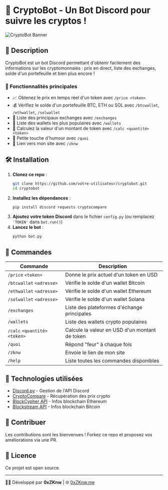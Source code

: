 # 🚀 CryptoBot - Un Bot Discord pour suivre les cryptos !

![CryptoBot Banner](https://imgs.search.brave.com/Hd9-n4E9DzK_-H0s902JnP7JdsvF8HVrb59djiTrGE4/rs:fit:860:0:0:0/g:ce/aHR0cHM6Ly91cGxv/YWQud2lraW1lZGlh/Lm9yZy93aWtpcGVk/aWEvY29tbW9ucy80/LzQ2L0JpdGNvaW4u/c3Zn)

## 📌 Description
CryptoBot est un bot Discord permettant d'obtenir facilement des informations sur les cryptomonnaies : prix en direct, liste des exchanges, solde d'un portefeuille et bien plus encore !

### 🌟 Fonctionnalités principales
- 📈 Obtenez le prix en temps réel d'un token avec `/price <token>`
- 💰 Vérifiez le solde d'un portefeuille BTC, ETH ou SOL avec `/btcwallet`, `/ethwallet`, `/solwallet`
- 🔄 Liste des principaux exchanges avec `/exchanges`
- 🔐 Liste des wallets les plus populaires avec `/wallets`
- 🔢 Calculez la valeur d'un montant de token avec `/calc <quantité> <token>`
- 🤣 Petite touche d'humour avec `/quoi`
- 🔗 Lien vers mon site avec `/zknw`

## 🛠️ Installation
1. **Clonez ce repo** :
   ```bash
   git clone https://github.com/votre-utilisateur/cryptobot.git
   cd cryptobot
   ```
2. **Installez les dépendances** :
   ```bash
   pip install discord requests cryptocompare
   ```
3. **Ajoutez votre token Discord** dans le fichier `config.py` (ou remplacez `'TOKEN'` dans `bot.run()`)
4. **Lancez le bot** :
   ```bash
   python bot.py
   ```

## 📜 Commandes
| Commande       | Description |
|---------------|-------------|
| `/price` `<token>` | Donne le prix actuel d'un token en USD |
| `/btcwallet` `<adresse>` | Vérifie le solde d'un wallet Bitcoin |
| `/ethwallet` `<adresse>` | Vérifie le solde d'un wallet Ethereum |
| `/solwallet` `<adresse>` | Vérifie le solde d'un wallet Solana |
| `/exchanges` | Liste des plateformes d'échange principales |
| `/wallets` | Liste des wallets crypto populaires |
| `/calc` `<quantité>` `<token>` | Calcule la valeur en USD d'un montant de token |
| `/quoi` | Répond "feur" à chaque fois |
| `/zknw` | Envoie le lien de mon site |
| `/help` | Liste toutes les commandes disponibles |

## 🤖 Technologies utilisées
- [Discord.py](https://discordpy.readthedocs.io/en/stable/) - Gestion de l'API Discord
- [CryptoCompare](https://min-api.cryptocompare.com/) - Récupération des prix crypto
- [BlockCypher API](https://www.blockcypher.com/) - Infos blockchain Ethereum
- [Blockstream API](https://blockstream.info/) - Infos blockchain Bitcoin

## 📌 Contribuer
Les contributions sont les bienvenues ! Forkez ce repo et proposez vos améliorations via une PR.

## 📄 Licence
Ce projet est open source.

---
👨‍💻 Développé par **0xZKnw** | 🌐 [0xZKnw.me](https://0xZKnw.me)

